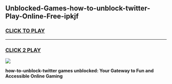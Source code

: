 
## Unblocked-Games-how-to-unblock-twitter-Play-Online-Free-ipkjf
<h3>
<a href="https://premium76.site?title=how-to-unblock-twitter&ref=26A">CLICK TO PLAY</a></h3>
<hr>

<h3>
<a href="https://premium76.site?title=how-to-unblock-twitter&ref=26A">CLICK 2 PLAY</a>
  
</h3>

<a href="https://premium76.site?title=how-to-unblock-twitter&ref=26A"><img src="https://clearcache.store/games.png"></a>


**how-to-unblock-twitter games unblocked: Your Gateway to Fun and Accessible Online Gaming**
